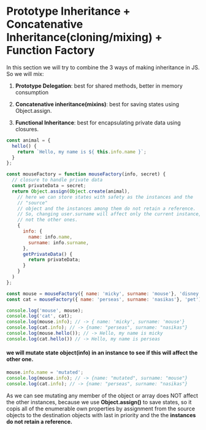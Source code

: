 # Prototype Inheritance + Concatenative Inheritance(cloning/mixing) + Function Factory

In this section we will try to combine the 3 ways of making inheritance in JS. So we will mix:

1. **Prototype Delegation**: best for shared methods, better in memory consumption

2. **Concatenative inheritance(mixins)**: best for saving states using Object.assign.

3. **Functional Inheritance**: best for encapsulating private data using closures.


```js
const animal = {
  hello() {
    return `Hello, my name is ${ this.info.name }`;
  }
};

const mouseFactory = function mouseFactory(info, secret) {
  // closure to handle private data
  const privateData = secret;
  return Object.assign(Object.create(animal),
    // here we can store states with safety as the instances and the 
    // "source" 
    // object and the instances among them do not retain a reference.
    // So, changing user.surname will affect only the current instance, and 
    // not the other ones.
    {
      info: {
        name: info.name,
        surname: info.surname,
      },
      getPrivateData() {
        return privateData;
      }
    }
  )
};

const mouse = mouseFactory({ name: 'micky', surname: 'mouse'}, 'disney');
const cat = mouseFactory({ name: 'perseas', surname: 'nasikas'}, 'pet');
```

```js
console.log('mouse', mouse);
console.log('cat', cat);
console.log(mouse.info); // -> { name: 'micky', surname: 'mouse'}
console.log(cat.info); // -> {name: "perseas", surname: "nasikas"}
console.log(mouse.hello()); // -> Hello, my name is micky
console.log(cat.hello()) // -> Hello, my name is perseas
```

#### we will mutate state object(info) in an instance to see if this will affect the other one.

```js
mouse.info.name = 'mutated';
console.log(mouse.info); // -> {name: "mutated", surname: "mouse"}
console.log(cat.info); // -> {name: "perseas", surname: "nasikas"}
```

As we can see mutating any member of the object or array does NOT affect the other instances, because we use **Object.assign()** to save states, so it copis all of the enumerable own properties by assignment from the source objects to the destination objects with last in priority and the the **instances do not retain a reference.**
